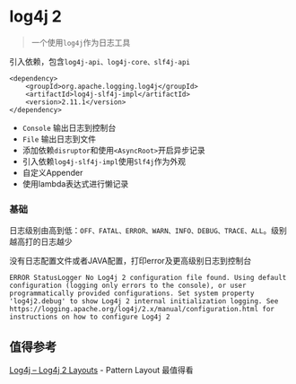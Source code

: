 # log4j 2
> 一个使用`log4j`作为日志工具

引入依赖，包含`log4j-api、log4j-core、slf4j-api`
```
<dependency>
    <groupId>org.apache.logging.log4j</groupId>
    <artifactId>log4j-slf4j-impl</artifactId>
    <version>2.11.1</version>
</dependency>
```

* `Console` 输出日志到控制台
* `File` 输出日志到文件
* 添加依赖`disruptor`和使用`<AsyncRoot>`开启异步记录
* 引入依赖`log4j-slf4j-impl`使用`Slf4j`作为外观
* 自定义Appender
* 使用lambda表达式进行懒记录

### 基础
日志级别由高到低：`OFF、FATAL、ERROR、WARN、INFO、DEBUG、TRACE、ALL`。级别越高打的日志越少

没有日志配置文件或者JAVA配置，打印error及更高级别日志到控制台
```
ERROR StatusLogger No Log4j 2 configuration file found. Using default configuration (logging only errors to the console), or user programmatically provided configurations. Set system property 'log4j2.debug' to show Log4j 2 internal initialization logging. See https://logging.apache.org/log4j/2.x/manual/configuration.html for instructions on how to configure Log4j 2
```

## 值得参考

[Log4j – Log4j 2 Layouts](https://logging.apache.org/log4j/2.x/manual/layouts.html) - Pattern Layout 最值得看